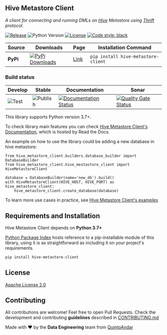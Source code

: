 ## Hive Metastore Client
_A client for connecting and running DMLs on [Hive](https://hive.apache.org/) Metastore using [Thrift](https://thrift.apache.org/) protocol._

[![Release](https://img.shields.io/github/v/release/quintoandar/hive-metastore-client)]((https://pypi.org/project/hive-metastore-client/))
![Python Version](https://img.shields.io/badge/python-3.7%20%7C%203.8-brightgreen.svg)
[![License](https://img.shields.io/badge/License-Apache%202.0-blue.svg)](https://opensource.org/licenses/Apache-2.0)
[![Code style: black](https://img.shields.io/badge/code%20style-black-000000.svg)](https://github.com/psf/black)

| Source    | Downloads                                                                                                                       | Page                                                 | Installation Command                       |
|-----------|---------------------------------------------------------------------------------------------------------------------------------|------------------------------------------------------|--------------------------------------------|
| **PyPi**  | [![PyPi Downloads](https://pepy.tech/badge/hive-metastore-client)](https://pypi.org/project/hive-metastore-client/)                      | [Link](https://pypi.org/project/hive-metastore-client/)        | `pip install hive-metastore-client `                  |

### Build status
| Develop                                                                     | Stable                                                                            | Documentation                                                                                                                                           | Sonar                                                                                                                                                                                    |
|-----------------------------------------------------------------------------|-----------------------------------------------------------------------------------|---------------------------------------------------------------------------------------------------------------------------------------------------------|------------------------------------------------------------------------------------------------------------------------------------------------------------------------------------------|
| ![Test](https://github.com/quintoandar/hive-metastore-client/workflows/Test/badge.svg) | ![Publish](https://github.com/quintoandar/hive-metastore-client/workflows/Publish/badge.svg) | [![Documentation Status](https://readthedocs.org/projects/hive-metastore-client/badge/?version=latest)](https://hive-metastore-client.readthedocs.io/en/latest/?badge=latest) | [![Quality Gate Status](https://sonarcloud.io/api/project_badges/measure?project=quintoandar_hive_metastore_client&metric=alert_status)](https://sonarcloud.io/dashboard?id=quintoandar_hive_metastore_client) |

This library supports Python version 3.7+.

To check library main features you can check [Hive Metastore Client's Documentation](https://hive-metastore-client.readthedocs.io/en/latest/home.html), which is hosted by Read the Docs.

An example on how to use the library could be adding a new database in hive metastore:

```
from hive_metastore_client.builders.database_builder import DatabaseBuilder
from hive_metastore_client.hive_mestastore_client import HiveMetastoreClient

database = DatabaseBuilder(name='new_db').build()
with HiveMetastoreClient(HIVE_HOST, HIVE_PORT) as hive_metastore_client:
    hive_metastore_client.create_database(database) 
```

To learn more use cases in practice, see [Hive Metastore Client's examples](https://github.com/quintoandar/hive-metastore-client/tree/main/examples)  

## Requirements and Installation
Hive Metastore Client depends on **Python 3.7+**

[Python Package Index](https://quintoandar.github.io/python-package-server/) hosts reference to a pip-installable module of this library, using it is as straightforward as including it on your project's requirements.

```bash
pip install hive-metastore-client
```

## License
[Apache License 2.0](https://github.com/quintoandar/hive-metastore-client/blob/main/LICENSE)

## Contributing
All contributions are welcome! Feel free to open Pull Requests. Check the development and contributing **guidelines** 
described in [CONTRIBUTING.md](https://github.com/quintoandar/hive-metastore-client/blob/main/CONTRIBUTING.md)

Made with :heart: by the **Data Engineering** team from [QuintoAndar](https://github.com/quintoandar/)